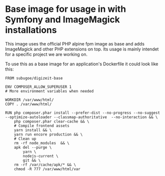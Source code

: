 # Base image for usage in with Symfony and ImageMagick installations

This image uses the official PHP alpine fpm image as base and adds ImageMagick and other PHP extensions on top.
Its usage is mainly intendet for a specific project we are working on.

To use this as a base image for an application's Dockerfile it could look like this:

```
FROM subugoe/digizeit-base

ENV COMPOSER_ALLOW_SUPERUSER 1
# More environment variables when needed

WORKDIR /var/www/html/
COPY . /var/www/html/

RUN php composer.phar install --prefer-dist --no-progress --no-suggest --optimize-autoloader --classmap-authoritative  --no-interaction && \
    php composer.phar clear-cache && \
    # Compile frontend assets
    yarn install && \
    yarn run encore production && \
    # Clean up
    rm -rf node_modules  && \
    apk del --purge \
        yarn \
        nodejs-current \
        git && \
    rm -rf /var/cache/apk/* && \
    chmod -R 777 /var/www/html/var
```